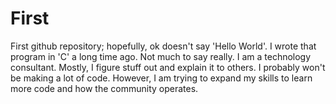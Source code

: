 # First
First github repository; hopefully, ok doesn't say 'Hello World'. I wrote that program in 'C' a long time ago.
Not much to say really. I am a technology consultant. Mostly, I figure stuff out and explain it to others. I probably won't be making a lot of code. However, I am trying to expand my skills to learn more code and how the community operates.

